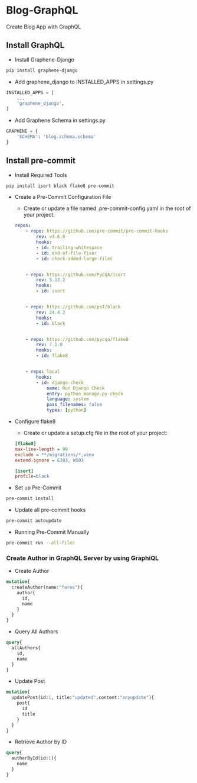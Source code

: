 # Blog-GraphQL
Create Blog App with GraphQL

## Install GraphQL
- Install Graphene-Django

```bash
pip install graphene-django
```
- Add graphene_django to INSTALLED_APPS in settings.py

```python
INSTALLED_APPS = [
    ...
    'graphene_django',
]
```
- Add Graphene Schema in settings.py

```python
GRAPHENE = {
    'SCHEMA': 'blog.schema.schema'
}
```


## Install pre-commit

- Install Required Tools

```bash
pip install isort black flake8 pre-commit
```

- Create a Pre-Commit Configuration File
    - Create or update a file named .pre-commit-config.yaml in the root of your project:
    ```yaml
    repos:
        - repo: https://github.com/pre-commit/pre-commit-hooks
            rev: v4.6.0
            hooks:
            - id: trailing-whitespace
            - id: end-of-file-fixer
            - id: check-added-large-files


        - repo: https://github.com/PyCQA/isort
            rev: 5.13.2
            hooks:
            - id: isort


        - repo: https://github.com/psf/black
            rev: 24.4.2
            hooks:
            - id: black


        - repo: https://github.com/pycqa/flake8
            rev: 7.1.0
            hooks:
            - id: flake8


        - repo: local
            hooks:
            - id: django-check
                name: Run Django Check
                entry: python manage.py check
                language: system
                pass_filenames: false
                types: [python]
    ```

- Configure flake8
    - Create or update a setup.cfg file in the root of your project:
    ```cfg
    [flake8]
    max-line-length = 99
    exclude = **/migrations/*,venv
    extend-ignore = E203, W503

    [isort]
    profile=black
    ```

- Set up Pre-Commit
```bash
pre-commit install
```

- Update all pre-commit hooks
```bash
pre-commit autoupdate
```

- Running Pre-Commit Manually
```bash
pre-commit run --all-files
```


### Create Author in GraphQL Server by using GraphiQL
- Create Author
```graphql
mutation{
  createAuthor(name:"fares"){
    author{
      id,
      name
    }
  }
}
```
- Query All Authors
```graphql
query{
  allAuthors{
    id,
    name
  }
}
```
- Update Post
```graphql
mutation{
  updatePost(id:1, title:"updated",content:"anyupdate"){
    post{
      id
      title
    }
  }
}
```
- Retrieve Author by ID
```graphql
query{
  autherById(id:1){
    name
  }
}
```
